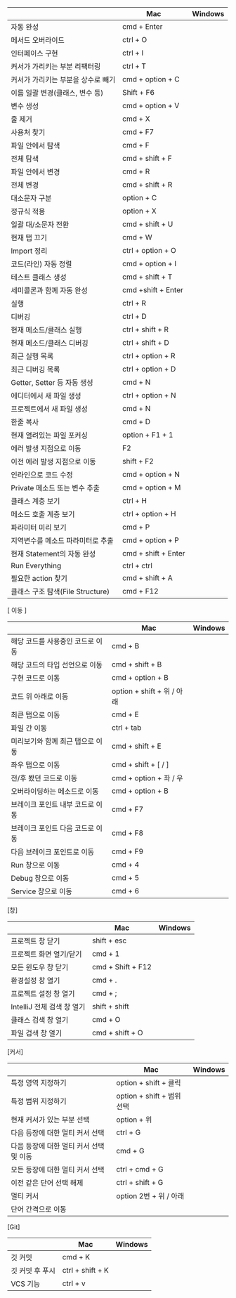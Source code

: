 

|                           | Mac                 | Windows |
| ------------------------- | ------------------- | ------- |
| 자동 완성                     | cmd + Enter         |         |
| 메서드 오버라이드                 | ctrl + O            |         |
| 인터페이스 구현                  | ctrl + I            |         |
| 커서가 가리키는 부분 리팩터링          | ctrl + T            |         |
| 커서가 가리키는 부분을 상수로 빼기       | cmd + option + C    |         |
| 이름 일괄 변경(클래스, 변수 등)       | Shift + F6          |         |
| 변수 생성                     | cmd + option + V    |         |
| 줄 제거                      | cmd + X             |         |
| 사용처 찾기                    | cmd + F7            |         |
| 파일 안에서 탐색                 | cmd + F             |         |
| 전체 탐색                     | cmd + shift + F     |         |
| 파일 안에서 변경                 | cmd + R             |         |
| 전체 변경                     | cmd + shift + R     |         |
| 대소문자 구분                   | option + C          |         |
| 정규식 적용                    | option + X          |         |
| 일괄 대/소문자 전환               | cmd + shift + U     |         |
| 현재 탭 끄기                   | cmd + W             |         |
| Import 정리                 | ctrl + option + O   |         |
| 코드(라인) 자동 정렬              | cmd + option + I    |         |
| 테스트 클래스 생성                | cmd + shift + T     |         |
| 세미콜론과 함께 자동 완성            | cmd +shift + Enter  |         |
| 실행                        | ctrl + R            |         |
| 디버깅                       | ctrl + D            |         |
| 현재 메소드/클래스 실행             | ctrl + shift + R    |         |
| 현재 메소드/클래스 디버깅            | ctrl + shift + D    |         |
| 최근 실행 목록                  | ctrl + option + R   |         |
| 최근 디버깅 목록                 | ctrl + option + D   |         |
| Getter, Setter 등 자동 생성    | cmd + N             |         |
| 에디터에서 새 파일 생성             | ctrl + option + N   |         |
| 프로젝트에서 새 파일 생성            | cmd + N             |         |
| 한줄 복사                     | cmd + D             |         |
| 현재 열려있는 파일 포커싱            | option + F1 + 1     |         |
| 에러 발생 지점으로 이동             | F2                  |         |
| 이전 에러 발생 지점으로 이동          | shift + F2          |         |
| 인라인으로 코드 수정               | cmd + option + N    |         |
| Private 메소드 또는 변수 추출      | cmd + option + M    |         |
| 클래스 계층 보기                 | ctrl + H            |         |
| 메소드 호출 계층 보기              | ctrl + option + H   |         |
| 파라미터 미리 보기                | cmd + P             |         |
| 지역변수를 메소드 파라미터로 추출        | cmd + option + P    |         |
| 현재 Statement의 자동 완성       | cmd + shift + Enter |         |
| Run Everything            | ctrl + ctrl         |         |
| 필요한 action 찾기             | cmd + shift + A     |         |
| 클래스 구조 탐색(File Structure) | cmd + F12           |         |

[ 이동 ]

|                    | Mac                     | Windows |
| ------------------ | ----------------------- | ------- |
| 해당 코드를 사용중인 코드로 이동 | cmd + B                 |         |
| 해당 코드의 타입 선언으로 이동  | cmd + shift + B         |         |
| 구현 코드로 이동          | cmd + option + B        |         |
| 코드 위 아래로 이동        | option + shift + 위 / 아래 |         |
| 최큰 탭으로 이동          | cmd + E                 |         |
| 파일 간 이동            | ctrl + tab              |         |
| 미리보기와 함께 최근 탭으로 이동 | cmd + shift + E         |         |
| 좌우 탭으로 이동          | cmd + shift + [ / ]     |         |
| 전/후 봤던 코드로 이동      | cmd + option + 좌 / 우    |         |
| 오버라이딩하는 메소드로 이동    | cmd + option + B        |         |
| 브레이크 포인트 내부 코드로 이동 | cmd + F7                |         |
| 브레이크 포인트 다음 코드로 이동 | cmd + F8                |         |
| 다음 브레이크 포인트로 이동    | cmd + F9                |         |
| Run 창으로 이동         | cmd + 4                 |         |
| Debug 창으로 이동       | cmd + 5                 |         |
| Service 창으로 이동     | cmd + 6                 |         |

[창]

|                     | Mac               | Windows |
| ------------------- | ----------------- | ------- |
| 프로젝트 창 닫기           | shift + esc       |         |
| 프로젝트 화면 열기/닫기       | cmd + 1           |         |
| 모든 윈도우 창 닫기         | cmd + Shift + F12 |         |
| 환경설정 창 열기           | cmd + .           |         |
| 프로젝트 설정 창 열기        | cmd + ;           |         |
| IntelliJ 전체 검색 창 열기 | shift + shift     |         |
| 클래스 검색 창 열기         | cmd + O           |         |
| 파일 검색 창 열기          | cmd + shift + O   |         |


[커서]

|                         | Mac                    | Windows |
| ----------------------- | ---------------------- | ------- |
| 특정 영역 지정하기              | option + shift + 클릭    |         |
| 특정 범위 지정하기              | option + shift + 범위 선택 |         |
| 현재 커서가 있는 부분 선택         | option + 위             |         |
| 다음 등장에 대한 멀티 커서 선택      | ctrl + G               |         |
| 다음 등장에 대한 멀티 커서 선택 및 이동 | cmd + G                |         |
| 모든 등장에 대한 멀티 커서 선택      | ctrl + cmd + G         |         |
| 이전 같은 단어 선택 해제          | ctrl + shift + G       |         |
| 멀티 커서                   | option 2번 + 위 / 아래     |         |
| 단어 간격으로 이동              |                        |         |


[Git]

|           | Mac              | Windows |
| --------- | ---------------- | ------- |
| 깃 커밋      | cmd + K          |         |
| 깃 커밋 후 푸시 | ctrl + shift + K |         |
| VCS 기능    | ctrl + v         |         |
